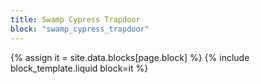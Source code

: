 ```yaml
---
title: Swamp Cypress Trapdoor
block: "swamp_cypress_trapdoor"
---
```


{% assign it = site.data.blocks[page.block] %}
{% include block_template.liquid block=it %}

